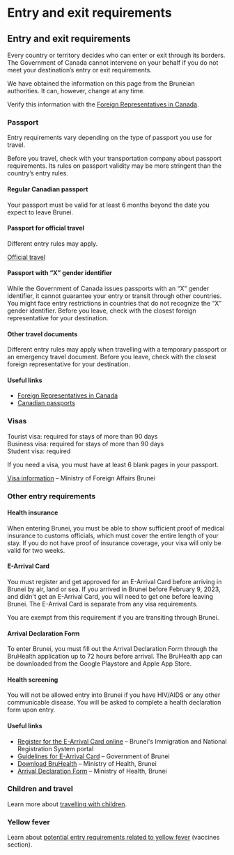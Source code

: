 # Entry and exit requirements

## Entry and exit requirements

Every country or territory decides who can enter or exit through its borders. The Government of Canada cannot intervene on your behalf if you do not meet your destination’s entry or exit requirements.

We have obtained the information on this page from the Bruneian authorities. It can, however, change at any time.

Verify this information with the [Foreign Representatives in Canada](https://www.international.gc.ca/protocol-protocole/reps.aspx?lang=eng).

### Passport

Entry requirements vary depending on the type of passport you use for travel.

Before you travel, check with your transportation company about passport requirements. Its rules on passport validity may be more stringent than the country’s entry rules.

#### Regular Canadian passport

Your passport must be valid for at least 6 months beyond the date you expect to leave Brunei.

#### Passport for official travel

Different entry rules may apply.

[Official travel](https://www.canada.ca/en/immigration-refugees-citizenship/services/canadian-passports/official-travel.html)

#### Passport with “X” gender identifier

While the Government of Canada issues passports with an “X” gender identifier, it cannot guarantee your entry or transit through other countries. You might face entry restrictions in countries that do not recognize the “X” gender identifier. Before you leave, check with the closest foreign representative for your destination.

#### Other travel documents

Different entry rules may apply when travelling with a temporary passport or an emergency travel document. Before you leave, check with the closest foreign representative for your destination.

#### Useful links

* [Foreign Representatives in Canada](https://www.international.gc.ca/protocol-protocole/reps.aspx?lang=eng)
* [Canadian passports](http://www.canada.ca/passport)

### Visas

Tourist visa: required for stays of more than 90 days  
Business visa: required for stays of more than 90 days  
Student visa: required

If you need a visa, you must have at least 6 blank pages in your passport.

[Visa information](https://www.mfa.gov.bn/Pages/Visa-Information.aspx) – Ministry of Foreign Affairs Brunei

### Other entry requirements

#### Health insurance

When entering Brunei, you must be able to show sufficient proof of medical insurance to customs officials, which must cover the entire length of your stay. If you do not have proof of insurance coverage, your visa will only be valid for two weeks.

#### E-Arrival Card

You must register and get approved for an E-Arrival Card before arriving in Brunei by air, land or sea. If you arrived in Brunei before February 9, 2023, and didn't get an E-Arrival Card, you will need to get one before leaving Brunei. The E-Arrival Card is separate from any visa requirements.

You are exempt from this requirement if you are transiting through Brunei.

#### Arrival Declaration Form

To enter Brunei, you must fill out the Arrival Declaration Form through the BruHealth application up to 72 hours before arrival. The BruHealth app can be downloaded from the Google Playstore and Apple App Store.

#### Health screening

You will not be allowed entry into Brunei if you have HIV/AIDS or any other communicable disease. You will be asked to complete a health declaration form upon entry.

#### Useful links

* [Register for the E-Arrival Card online](https://www.imm.gov.bn/) – Brunei's Immigration and National Registration System portal
* [Guidelines for E-Arrival Card](http://immigration.gov.bn/Borang%20PDF/AS%20OF%2024%20JAN%202023%20ENGLISH%20TECHNICAL%20GUIDELINES%20E-ARRIVAL%20CARD%20(2).pdf) – Government of Brunei
* [Download BruHealth](https://www.moh.gov.bn/SitePages/bruhealth.aspx) – Ministry of Health, Brunei
* [Arrival Declaration Form](https://www.healthinfo.gov.bn/travel.#/home) – Ministry of Health, Brunei

### Children and travel

Learn more about [travelling with children](http://travel.gc.ca/travelling/children).

### Yellow fever

Learn about [potential entry requirements related to yellow fever](#health) (vaccines section).
